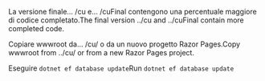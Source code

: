 <span data-ttu-id="bb65b-101">La versione finale... /cu e... /cuFinal contengono una percentuale maggiore di codice completato.</span><span class="sxs-lookup"><span data-stu-id="bb65b-101">The final version ../cu and ../cuFinal contain more completed code.</span></span>

<span data-ttu-id="bb65b-102">Copiare wwwroot da... /cu/ o da un nuovo progetto Razor Pages.</span><span class="sxs-lookup"><span data-stu-id="bb65b-102">Copy wwwroot from ../cu/ or from a new Razor Pages project.</span></span>

<span data-ttu-id="bb65b-103">Eseguire `dotnet ef database update`</span><span class="sxs-lookup"><span data-stu-id="bb65b-103">Run `dotnet ef database update`</span></span>
